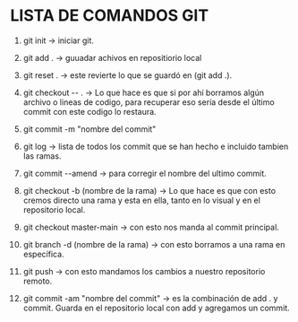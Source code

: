 # LISTA DE COMANDOS GIT

1. git init -> iniciar git.
2. git add . -> guuadar achivos en repositiorio local
3. git reset . -> este revierte lo que se guardó en (git add .).
4. git checkout -- .  -> Lo que hace es que si por ahí borramos algún archivo o lineas de codigo, para recuperar eso sería desde el último commit con este codigo lo restaura.
5. git commit -m "nombre del commit"
6. git log -> lista de todos los commit que se han hecho e incluido tambien las ramas.

7. git commit --amend -> para corregir el nombre del ultimo commit.
8. git checkout -b (nombre de la rama) -> Lo que hace es que con esto cremos directo una rama y esta en ella, tanto en lo visual y en el repositorio local.
9. git checkout master-main -> con esto nos manda al commit principal.
10. git branch -d (nombre de la rama) -> con esto borramos a una rama en específica.
11. git push -> con esto mandamos los cambios a nuestro repositorio remoto.
12. git commit -am "nombre del commit" -> es la combinación de add . y commit. Guarda en el repositorio local con add y agregamos un commit.

